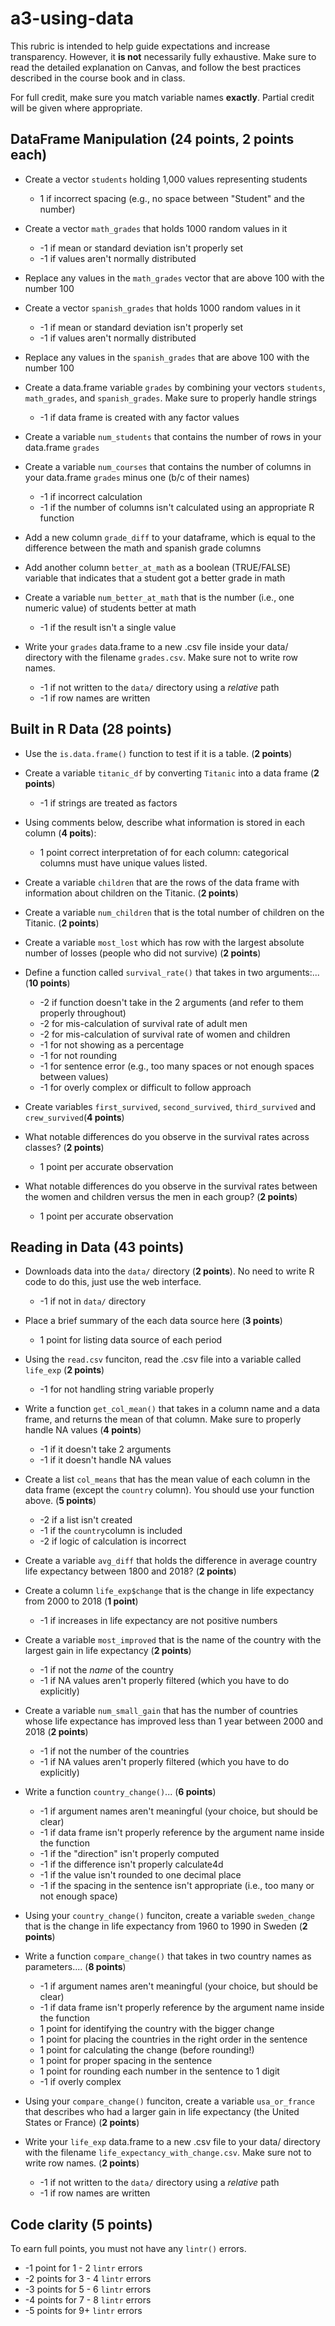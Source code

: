 # a3-using-data
This rubric is intended to help guide expectations and increase transparency. However, it **is not** necessarily fully exhaustive. Make sure to read the detailed explanation on Canvas, and follow the best practices described in the course book and in class.

For full credit, make sure you match variable names **exactly**. Partial credit will be given where appropriate. 

## DataFrame Manipulation (**24 points**, 2 points each)

- Create a vector `students` holding 1,000 values representing students 
    - 1 if incorrect spacing (e.g., no space between "Student" and the number)

- Create a vector `math_grades` that holds 1000 random values in it
    - -1 if mean or standard deviation isn't properly set
    - -1 if values aren't normally distributed

- Replace any values in the `math_grades` vector that are above 100 with the number 100

- Create a vector `spanish_grades` that holds 1000 random values in it
    - -1 if mean or standard deviation isn't properly set
    - -1 if values aren't normally distributed

- Replace any values in the `spanish_grades` that are above 100 with the number 100

- Create a data.frame variable `grades` by combining your vectors `students`, `math_grades`, and `spanish_grades`. Make sure to properly handle strings 
    - -1 if data frame is created with any factor values

- Create a variable `num_students` that contains the number of rows in your data.frame `grades`

- Create a variable `num_courses` that contains the number of columns in your data.frame `grades` minus one (b/c of their names)
    - -1 if incorrect calculation
    - -1 if the number of columns isn't calculated using an appropriate R function

- Add a new column `grade_diff` to your dataframe, which is equal to the difference between the math and spanish grade columns

- Add another column `better_at_math` as a boolean (TRUE/FALSE) variable that indicates that a student got a better grade in math

- Create a variable `num_better_at_math` that is the number (i.e., one numeric value) of students better at math
    - -1 if the result isn't a single value

- Write your `grades` data.frame to a new .csv file inside your data/ directory with the filename `grades.csv`. Make sure not to write row names.
    - -1 if not written to the `data/` directory using a *relative* path
    - -1 if row names are written


## Built in R Data (**28 points**)
- Use the `is.data.frame()` function to test if it is a table. (**2 points**)

- Create a variable `titanic_df` by converting `Titanic` into a data frame (**2 points**)
    - -1 if strings are treated as factors

- Using comments below, describe what information is stored in each column (**4 poits**):
    - 1 point correct interpretation of for each column: categorical columns must have unique values listed.

- Create a variable `children` that are the rows of the data frame with information about children on the Titanic. (**2 points**)

- Create a variable `num_children` that is the total number of children on the Titanic. (**2 points**)

- Create a variable `most_lost` which has row with the largest absolute number of losses (people who did not survive) (**2 points**)


- Define a function called `survival_rate()` that takes in two arguments:... (**10 points**)
    - -2 if function doesn't take in the 2 arguments (and refer to them properly throughout)
    - -2 for mis-calculation of survival rate of adult men
    - -2 for mis-calculation of survival rate of women and children
    - -1 for not showing as a percentage
    - -1 for not rounding
    - -1 for sentence error (e.g., too many spaces or not enough spaces between values)
    - -1 for overly complex or difficult to follow approach

- Create variables `first_survived`, `second_survived`, `third_survived` and `crew_survived`(**4 points**)

- What notable differences do you observe in the survival rates across classes? (**2 points**)
    - 1 point per accurate observation

- What notable differences do you observe in the survival rates between the women and children versus the men in each group? (**2 points**)
    - 1 point per accurate observation


## Reading in Data (43 points)
- Downloads data into the `data/` directory (**2 points**). No need to write R code to do this, just use the web interface.
    - -1 if not in `data/` directory

- Place a brief summary of the each data source here (**3 points**)
    - 1 point for listing data source of each period

- Using the `read.csv` funciton, read the .csv file into a variable called `life_exp` (**2 points**)
    - -1 for not handling string variable properly 

- Write a function `get_col_mean()` that takes in a column name and a data frame, and returns the mean of that column. Make sure to properly handle NA values (**4 points**)
    - -1 if it doesn't take 2 arguments
    - -1 if it doesn't handle NA values

- Create a list `col_means` that has the mean value of each column in the data frame (except the `country` column). You should use your function above. (**5 points**)
    - -2 if a list isn't created
    - -1 if the `country`column is included
    - -2 if logic of calculation is incorrect

- Create a variable `avg_diff` that holds the difference in average country life expectancy between 1800 and 2018? (**2 points**)

- Create a column `life_exp$change` that is the change in life expectancy from 2000 to 2018 (**1 point**)
    - -1 if increases in life expectancy are not positive numbers

- Create a variable `most_improved` that is the name of the country with the largest gain in life expectancy (**2 points**)
    - -1 if not the _name_ of the country
    - -1 if NA values aren't properly filtered (which you have to do explicitly)

- Create a variable `num_small_gain` that has the number of countries whose life expectance has improved less than 1 year between 2000 and 2018 (**2 points**)
    - -1 if not the number of the countries
    - -1 if NA values aren't properly filtered (which you have to do explicitly)

- Write a function `country_change()`... (**6 points**)
    - -1 if argument names aren't meaningful (your choice, but should be clear)
    - -1 if data frame isn't properly reference by the argument name inside the function
    - -1 if the "direction" isn't properly computed
    - -1 if the difference isn't properly calculate4d
    - -1 if the value isn't rounded to one decimal place
    - -1 if the spacing in the sentence isn't appropriate (i.e., too many or not enough space)

- Using your `country_change()` funciton, create a variable `sweden_change` that is the change in life expectancy from 1960 to 1990 in Sweden (**2 points**)

- Write a function `compare_change()` that takes in two country names as parameters.... (**8 points**)
    - -1 if argument names aren't meaningful (your choice, but should be clear)
    - -1 if data frame isn't properly reference by the argument name inside the function
    - 1 point for identifying the country with the bigger change
    - 1 point for placing the countries in the right order in the sentence
    - 1 point for calculating the change (before rounding!)
    - 1 point for proper spacing in the sentence
    - 1 point for rounding each number in the sentence to 1 digit
    - -1 if overly complex

- Using your `compare_change()` funciton, create a variable `usa_or_france` that describes who had a larger gain in life expectancy (the United States or France) (**2 points**)

- Write your `life_exp` data.frame to a new .csv file to your data/ directory with the filename `life_expectancy_with_change.csv`. Make sure not to write row names. (**2 points**)
    - -1 if not written to the `data/` directory using a *relative* path
    - -1 if row names are written

## Code clarity (**5 points**)
To earn full points, you must not have any `lintr()` errors. 
- -1 point for 1 - 2 `lintr` errors
- -2 points for 3 - 4 `lintr` errors
- -3 points for 5 - 6 `lintr` errors
- -4 points for 7 - 8 `lintr` errors
- -5 points for 9+ `lintr` errors